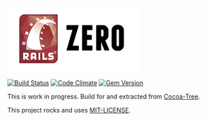 [![Rails Zero](./resources/logo.png)](./resources/logo.png)

[![Build Status](https://travis-ci.org/dpree/rails-zero.png)](https://travis-ci.org/dpree/rails-zero)
[![Code Climate](https://codeclimate.com/github/dpree/rails-zero.png)](https://codeclimate.com/github/dpree/rails-zero)
[![Gem Version](https://badge.fury.io/rb/rails-zero.png)](http://badge.fury.io/rb/rails-zero)

This is work in progress. Build for and extracted from [Cocoa-Tree](http://cocoa-tree.github.io).

This project rocks and uses [MIT-LICENSE](MIT-LICENSE).

